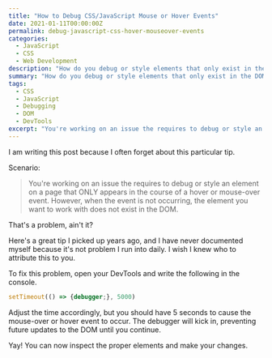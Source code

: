 ```yaml
---
title: "How to Debug CSS/JavaScript Mouse or Hover Events"
date: 2021-01-11T00:00:00Z
permalink: debug-javascript-css-hover-mouseover-events
categories:
  - JavaScript
  - CSS
  - Web Development
description: "How do you debug or style elements that only exist in the DOM during hover or mouse-over events?"
summary: "How do you debug or style elements that only exist in the DOM during hover or mouse-over events?"
tags:
  - CSS
  - JavaScript
  - Debugging
  - DOM
  - DevTools
excerpt: "You're working on an issue the requires to debug or style an element on a page that ONLY appears in the course of a hover or mouse-over event.  However, when the event is not occurring, the element you want to work with does not exist in the DOM."
---
```


I am writing this post because I often forget about this particular tip.

Scenario:
> You're working on an issue the requires to debug or style an element on a page that ONLY appears in the course of a hover or mouse-over event.  However, when the event is not occurring, the element you want to work with does not exist in the DOM.

That's a problem, ain't it?

Here's a great tip I picked up years ago, and I have never documented myself because it's not problem I run into daily.  I wish I knew who to attribute this to you.

To fix this problem, open your DevTools and write the following in the console.

```javascript
setTimeout(() => {debugger;}, 5000)
```  

Adjust the time accordingly, but you should have 5 seconds to cause the mouse-over or hover event to occur.  The debugger will kick in, preventing future updates to the DOM until you continue.

Yay!  You can now inspect the proper elements and make your changes.

